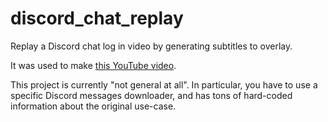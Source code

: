 # discord_chat_replay
Replay a Discord chat log in video by generating subtitles to overlay.

It was used to make
[this YouTube video](https://www.youtube.com/watch?v=f_8F6gOG0GA).

This project is currently "not general at all". In particular, you have to use
a specific Discord messages downloader, and has tons of hard-coded information
about the original use-case.
